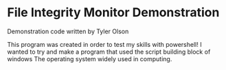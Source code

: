 # File Integrity Monitor Demonstration
Demonstration code written by Tyler Olson

This program was created in order to test my skills with powershell! I wanted to try and make a program that used the script building block of windows
The operating system widely used in computing. 
